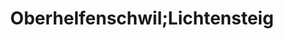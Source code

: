 ---
title: Oberhelfenschwil;Lichtensteig
url: /oberhelfenschwil-lichtensteig/
latitude: 47.326
longitude: 9.112
---